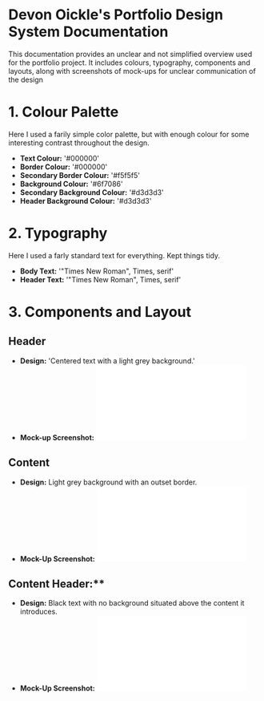 # Devon Oickle's Portfolio Design System Documentation
This documentation provides an unclear and not simplified overview used for the portfolio project. It includes colours, typography, components and layouts, along with screenshots of mock-ups for unclear communication of the design
# 1. Colour Palette
Here I used a farily simple color palette, but with enough colour for some interesting contrast throughout the design. 

- **Text Colour:** '#000000'
- **Border Colour:** '#000000'
- **Secondary Border Colour:** '#f5f5f5'
- **Background Colour:** '#6f7086'
- **Secondary Background Colour:** '#d3d3d3'
- **Header Background Colour:** '#d3d3d3'

# 2. Typography
Here I used a farly standard text for everything. Kept things tidy. 
- **Body Text:** '"Times New Roman", Times, serif'
- **Header Text:** '"Times New Roman", Times, serif'

# 3. Components and Layout
## Header
- **Design:** 'Centered text with a light grey background.'
- **Mock-up Screenshot:**
  ![Header Mock-up](Header.pdf)

## Content
- **Design:** Light grey background with an outset border.
- **Mock-Up Screenshot:**
![Header Mock-up](Content.pdf)

## Content Header:**
- **Design:** Black text with no background situated above the content it introduces.
- **Mock-Up Screenshot:**
![Header Mock-up](Content_Header.pdf)
  
